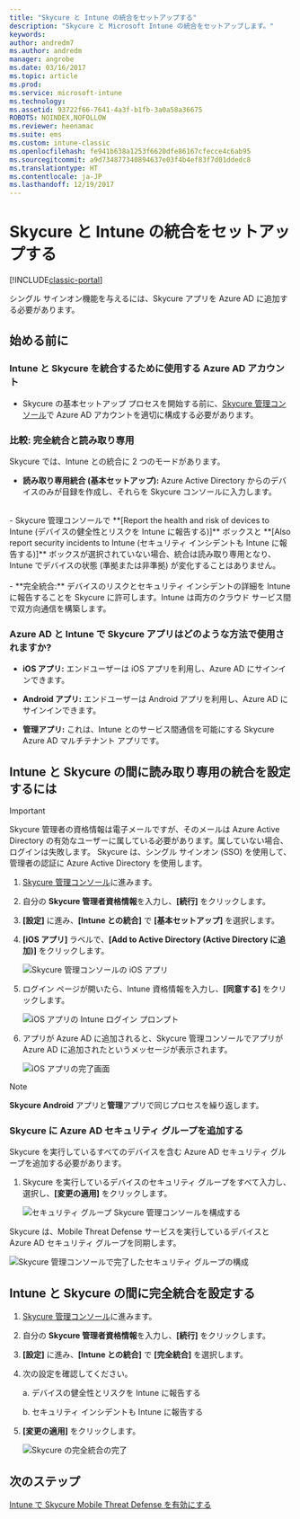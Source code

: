 ```yaml
---
title: "Skycure と Intune の統合をセットアップする"
description: "Skycure と Microsoft Intune の統合をセットアップします。"
keywords: 
author: andredm7
ms.author: andredm
manager: angrobe
ms.date: 03/16/2017
ms.topic: article
ms.prod: 
ms.service: microsoft-intune
ms.technology: 
ms.assetid: 93722f66-7641-4a3f-b1fb-3a0a58a36675
ROBOTS: NOINDEX,NOFOLLOW
ms.reviewer: heenamac
ms.suite: ems
ms.custom: intune-classic
ms.openlocfilehash: fe941b638a1253f6620dfe86167cfecce4c6ab95
ms.sourcegitcommit: a9d734877340894637e03f4b4ef83f7d01ddedc8
ms.translationtype: HT
ms.contentlocale: ja-JP
ms.lasthandoff: 12/19/2017
---
```

# <a name="set-up-the-skycure-integration-with-intune"></a>Skycure と Intune の統合をセットアップする

[!INCLUDE[classic-portal](../includes/classic-portal.md)]

シングル サインオン機能を与えるには、Skycure アプリを Azure AD に追加する必要があります。

## <a name="before-you-begin"></a>始める前に

### <a name="azure-ad-account-used-to-integrate-intune-and-skycure"></a>Intune と Skycure を統合するために使用する Azure AD アカウント

-   Skycure の基本セットアップ プロセスを開始する前に、[Skycure 管理コンソール](https://aad.skycure.com)で Azure AD アカウントを適切に構成する必要があります。

### <a name="full-integration-vs-read-only"></a>比較: 完全統合と読み取り専用

Skycure では、Intune との統合に 2 つのモードがあります。

-   **読み取り専用統合 (基本セットアップ):** Azure Active Directory からのデバイスのみが目録を作成し、それらを Skycure コンソールに入力します。
<br>
    -   Skycure 管理コンソールで **[Report the health and risk of devices to Intune (デバイスの健全性とリスクを Intune に報告する)]** ボックスと **[Also report security incidents to Intune (セキュリティ インシデントも Intune に報告する)]** ボックスが選択されていない場合、統合は読み取り専用となり、Intune でデバイスの状態 (準拠または非準拠) が変化することはありません。
<br></br>
-   **完全統合:** デバイスのリスクとセキュリティ インシデントの詳細を Intune に報告することを Skycure に許可します。Intune は両方のクラウド サービス間で双方向通信を構築します。

### <a name="how-the-skycure-apps-are-used-with-azure-ad-and-intune"></a>Azure AD と Intune で Skycure アプリはどのような方法で使用されますか?

-   **iOS アプリ:** エンドユーザーは iOS アプリを利用し、Azure AD にサインインできます。

-   **Android アプリ:** エンドユーザーは Android アプリを利用し、Azure AD にサインインできます。

-   **管理アプリ:** これは、Intune とのサービス間通信を可能にする Skycure Azure AD マルチテナント アプリです。

## <a name="to-set-up-the-read-only-integration-between-intune-and-skycure"></a>Intune と Skycure の間に読み取り専用の統合を設定するには

> [!IMPORTANT]
> Skycure 管理者の資格情報は電子メールですが、そのメールは Azure Active Directory の有効なユーザーに属している必要があります。属していない場合、ログインは失敗します。 Skycure は、シングル サインオン (SSO) を使用して、管理者の認証に Azure Active Directory を使用します。

1.  [Skycure 管理コンソール](https://aad.skycure.com)に進みます。

2.  自分の **Skycure 管理者資格情報**を入力し、**[続行]** をクリックします。

3.  **[設定]** に進み、**[Intune との統合]** で **[基本セットアップ]** を選択します。

4.  **[iOS アプリ]** ラベルで、**[Add to Active Directory (Active Directory に追加)]** をクリックします。

    ![Skycure 管理コンソールの iOS アプリ](../media/mtp/skycure-setup-1.png)

5.  ログイン ページが開いたら、Intune 資格情報を入力し、**[同意する]** をクリックします。

    ![iOS アプリの Intune ログイン プロンプト](../media/mtp/skycure-setup-2.png)

6.  アプリが Azure AD に追加されると、Skycure 管理コンソールでアプリが Azure AD に追加されたというメッセージが表示されます。

    ![iOS アプリの完了画面](../media/mtp/skycure-setup-3.png)

> [!NOTE]
> **Skycure Android** アプリと**管理**アプリで同じプロセスを繰り返します。

### <a name="add-an-azure-ad-security-group-into-skycure"></a>Skycure に Azure AD セキュリティ グループを追加する

Skycure を実行しているすべてのデバイスを含む Azure AD セキュリティ グループを追加する必要があります。

1.  Skycure を実行しているデバイスのセキュリティ グループをすべて入力し、選択し、**[変更の適用]** をクリックします。

    ![セキュリティ グループ Skycure 管理コンソールを構成する](../media/mtp/skycure-setup-4.png)

Skycure は、Mobile Threat Defense サービスを実行しているデバイスと Azure AD セキュリティ グループを同期します。

![Skycure 管理コンソールで完了したセキュリティ グループの構成](../media/mtp/skycure-setup-5.png)

## <a name="set-up-the-full-integration-between-intune-and-skycure"></a>Intune と Skycure の間に完全統合を設定する

1.  [Skycure 管理コンソール](https://aad.skycure.com)に進みます。

2.  自分の **Skycure 管理者資格情報**を入力し、**[続行]** をクリックします。

3.  **[設定]** に進み、**[Intune との統合]** で **[完全統合]** を選択します。

4.  次の設定を確認してください。

    a.  デバイスの健全性とリスクを Intune に報告する

    b.  セキュリティ インシデントも Intune に報告する

5.  **[変更の適用]** をクリックします。

    ![Skycure の完全統合の完了](../media/mtp/skycure-setup-6.png)

## <a name="next-steps"></a>次のステップ

[Intune で Skycure Mobile Threat Defense を有効にする](/intune-classic/deploy-use/enable-skycure-mobile-threat-defense-in-intune)
